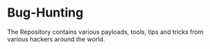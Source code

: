 # Bug-Hunting
The Repository contains various payloads, tools, tips and tricks from various hackers around the world.
